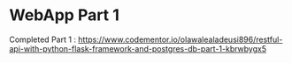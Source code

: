 # WebApp Part 1
 Completed Part 1 : https://www.codementor.io/olawalealadeusi896/restful-api-with-python-flask-framework-and-postgres-db-part-1-kbrwbygx5